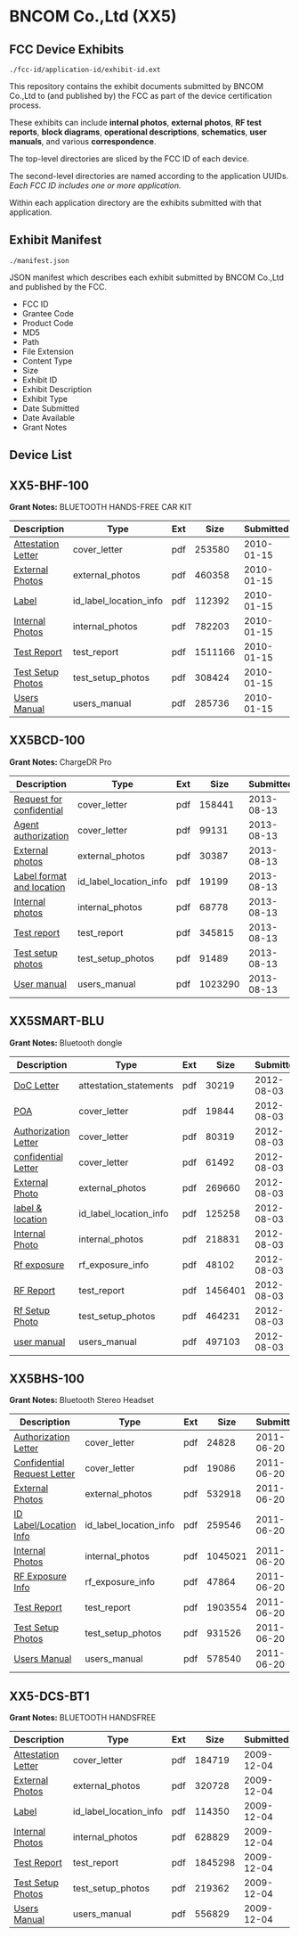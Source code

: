 # BNCOM Co.,Ltd (XX5)
## FCC Device Exhibits

```
./fcc-id/application-id/exhibit-id.ext
```

This repository contains the exhibit documents submitted by BNCOM Co.,Ltd to (and published by) the FCC as part of the device certification process.

These exhibits can include **internal photos**, **external photos**, **RF test reports**, **block diagrams**, **operational descriptions**, **schematics**, **user manuals**, and various **correspondence**.

The top-level directories are sliced by the FCC ID of each device.

The second-level directories are named according to the application UUIDs. *Each FCC ID includes one or more application.*

Within each application directory are the exhibits submitted with that application. 

## Exhibit Manifest

```
./manifest.json
```

JSON manifest which describes each exhibit submitted by BNCOM Co.,Ltd and published by the FCC.

- FCC ID
- Grantee Code
- Product Code
- MD5
- Path
- File Extension
- Content Type
- Size
- Exhibit ID
- Exhibit Description
- Exhibit Type
- Date Submitted
- Date Available
- Grant Notes

## Device List
## XX5-BHF-100
**Grant Notes:** BLUETOOTH HANDS-FREE CAR KIT

| Description | Type | Ext | Size | Submitted | Available |
| ----------- | ---- | --- | ---- | --------- | --------- |
| [Attestation Letter](XX5-BHF-100/f64eef2c8640634fd47da2c3bdd609b4/1228563.pdf) | cover_letter | pdf | 253580 | 2010-01-15 | 2010-01-15 |
| [External Photos](XX5-BHF-100/f64eef2c8640634fd47da2c3bdd609b4/1228565.pdf) | external_photos | pdf | 460358 | 2010-01-15 | 2010-03-01 |
| [Label](XX5-BHF-100/f64eef2c8640634fd47da2c3bdd609b4/1228567.pdf) | id_label_location_info | pdf | 112392 | 2010-01-15 | 2010-01-15 |
| [Internal Photos](XX5-BHF-100/f64eef2c8640634fd47da2c3bdd609b4/1228566.pdf) | internal_photos | pdf | 782203 | 2010-01-15 | 2010-03-01 |
| [Test Report](XX5-BHF-100/f64eef2c8640634fd47da2c3bdd609b4/1228571.pdf) | test_report | pdf | 1511166 | 2010-01-15 | 2010-01-15 |
| [Test Setup Photos](XX5-BHF-100/f64eef2c8640634fd47da2c3bdd609b4/1228572.pdf) | test_setup_photos | pdf | 308424 | 2010-01-15 | 2010-03-01 |
| [Users Manual](XX5-BHF-100/f64eef2c8640634fd47da2c3bdd609b4/1228573.pdf) | users_manual | pdf | 285736 | 2010-01-15 | 2010-03-01 |
## XX5BCD-100
**Grant Notes:** ChargeDR Pro

| Description | Type | Ext | Size | Submitted | Available |
| ----------- | ---- | --- | ---- | --------- | --------- |
| [Request for confidential](XX5BCD-100/f04447f014dfd0d265efa5a67a49403c/2041877.pdf) | cover_letter | pdf | 158441 | 2013-08-13 | 2013-08-13 |
| [Agent authorization](XX5BCD-100/f04447f014dfd0d265efa5a67a49403c/2041878.pdf) | cover_letter | pdf | 99131 | 2013-08-13 | 2013-08-13 |
| [External photos](XX5BCD-100/f04447f014dfd0d265efa5a67a49403c/2041873.pdf) | external_photos | pdf | 30387 | 2013-08-13 | 2014-02-09 |
| [Label format and location](XX5BCD-100/f04447f014dfd0d265efa5a67a49403c/2041879.pdf) | id_label_location_info | pdf | 19199 | 2013-08-13 | 2013-08-13 |
| [Internal photos](XX5BCD-100/f04447f014dfd0d265efa5a67a49403c/2041874.pdf) | internal_photos | pdf | 68778 | 2013-08-13 | 2014-02-09 |
| [Test report](XX5BCD-100/f04447f014dfd0d265efa5a67a49403c/2041880.pdf) | test_report | pdf | 345815 | 2013-08-13 | 2013-08-13 |
| [Test setup photos](XX5BCD-100/f04447f014dfd0d265efa5a67a49403c/2041875.pdf) | test_setup_photos | pdf | 91489 | 2013-08-13 | 2014-02-09 |
| [User manual](XX5BCD-100/f04447f014dfd0d265efa5a67a49403c/2041876.pdf) | users_manual | pdf | 1023290 | 2013-08-13 | 2014-02-09 |
## XX5SMART-BLU
**Grant Notes:** Bluetooth dongle

| Description | Type | Ext | Size | Submitted | Available |
| ----------- | ---- | --- | ---- | --------- | --------- |
| [DoC Letter](XX5SMART-BLU/de60041d68e0df0f416778efe5648f94/1759155.pdf) | attestation_statements | pdf | 30219 | 2012-08-03 | 2012-08-03 |
| [POA](XX5SMART-BLU/de60041d68e0df0f416778efe5648f94/1759152.pdf) | cover_letter | pdf | 19844 | 2012-08-03 | 2012-08-03 |
| [Authorization Letter](XX5SMART-BLU/de60041d68e0df0f416778efe5648f94/1759153.pdf) | cover_letter | pdf | 80319 | 2012-08-03 | 2012-08-03 |
| [confidential Letter](XX5SMART-BLU/de60041d68e0df0f416778efe5648f94/1759154.pdf) | cover_letter | pdf | 61492 | 2012-08-03 | 2012-08-03 |
| [External Photo](XX5SMART-BLU/de60041d68e0df0f416778efe5648f94/1759159.pdf) | external_photos | pdf | 269660 | 2012-08-03 | 2013-01-30 |
| [label & location](XX5SMART-BLU/de60041d68e0df0f416778efe5648f94/1759160.pdf) | id_label_location_info | pdf | 125258 | 2012-08-03 | 2012-08-03 |
| [Internal Photo](XX5SMART-BLU/de60041d68e0df0f416778efe5648f94/1759161.pdf) | internal_photos | pdf | 218831 | 2012-08-03 | 2013-01-30 |
| [Rf exposure](XX5SMART-BLU/de60041d68e0df0f416778efe5648f94/1759163.pdf) | rf_exposure_info | pdf | 48102 | 2012-08-03 | 2012-08-03 |
| [RF Report](XX5SMART-BLU/de60041d68e0df0f416778efe5648f94/1759164.pdf) | test_report | pdf | 1456401 | 2012-08-03 | 2012-08-03 |
| [Rf Setup Photo](XX5SMART-BLU/de60041d68e0df0f416778efe5648f94/1759165.pdf) | test_setup_photos | pdf | 464231 | 2012-08-03 | 2013-01-30 |
| [user manual](XX5SMART-BLU/de60041d68e0df0f416778efe5648f94/1759166.pdf) | users_manual | pdf | 497103 | 2012-08-03 | 2013-01-30 |
## XX5BHS-100
**Grant Notes:** Bluetooth Stereo Headset

| Description | Type | Ext | Size | Submitted | Available |
| ----------- | ---- | --- | ---- | --------- | --------- |
| [Authorization Letter](XX5BHS-100/b7b46cec9c47aa1117ce81fd7ff675d0/1486247.pdf) | cover_letter | pdf | 24828 | 2011-06-20 | 2011-06-20 |
| [Confidential Request Letter](XX5BHS-100/b7b46cec9c47aa1117ce81fd7ff675d0/1486248.pdf) | cover_letter | pdf | 19086 | 2011-06-20 | 2011-06-20 |
| [External Photos](XX5BHS-100/b7b46cec9c47aa1117ce81fd7ff675d0/1486250.pdf) | external_photos | pdf | 532918 | 2011-06-20 | 2011-08-04 |
| [ID Label/Location Info](XX5BHS-100/b7b46cec9c47aa1117ce81fd7ff675d0/1486251.pdf) | id_label_location_info | pdf | 259546 | 2011-06-20 | 2011-06-20 |
| [Internal Photos](XX5BHS-100/b7b46cec9c47aa1117ce81fd7ff675d0/1486252.pdf) | internal_photos | pdf | 1045021 | 2011-06-20 | 2011-08-04 |
| [RF Exposure Info](XX5BHS-100/b7b46cec9c47aa1117ce81fd7ff675d0/1486254.pdf) | rf_exposure_info | pdf | 47864 | 2011-06-20 | 2011-06-20 |
| [Test Report](XX5BHS-100/b7b46cec9c47aa1117ce81fd7ff675d0/1486256.pdf) | test_report | pdf | 1903554 | 2011-06-20 | 2011-06-20 |
| [Test Setup Photos](XX5BHS-100/b7b46cec9c47aa1117ce81fd7ff675d0/1486257.pdf) | test_setup_photos | pdf | 931526 | 2011-06-20 | 2011-08-04 |
| [Users Manual](XX5BHS-100/b7b46cec9c47aa1117ce81fd7ff675d0/1486258.pdf) | users_manual | pdf | 578540 | 2011-06-20 | 2011-08-04 |
## XX5-DCS-BT1
**Grant Notes:** BLUETOOTH HANDSFREE

| Description | Type | Ext | Size | Submitted | Available |
| ----------- | ---- | --- | ---- | --------- | --------- |
| [Attestation Letter](XX5-DCS-BT1/75a2c947175c14ce2ac3e9cc75ebbcd1/1208864.pdf) | cover_letter | pdf | 184719 | 2009-12-04 | 2009-12-04 |
| [External Photos](XX5-DCS-BT1/75a2c947175c14ce2ac3e9cc75ebbcd1/1208866.pdf) | external_photos | pdf | 320728 | 2009-12-04 | 2009-12-04 |
| [Label](XX5-DCS-BT1/75a2c947175c14ce2ac3e9cc75ebbcd1/1208868.pdf) | id_label_location_info | pdf | 114350 | 2009-12-04 | 2009-12-04 |
| [Internal Photos](XX5-DCS-BT1/75a2c947175c14ce2ac3e9cc75ebbcd1/1208867.pdf) | internal_photos | pdf | 628829 | 2009-12-04 | 2009-12-04 |
| [Test Report](XX5-DCS-BT1/75a2c947175c14ce2ac3e9cc75ebbcd1/1208872.pdf) | test_report | pdf | 1845298 | 2009-12-04 | 2009-12-04 |
| [Test Setup Photos](XX5-DCS-BT1/75a2c947175c14ce2ac3e9cc75ebbcd1/1208873.pdf) | test_setup_photos | pdf | 219362 | 2009-12-04 | 2009-12-04 |
| [Users Manual](XX5-DCS-BT1/75a2c947175c14ce2ac3e9cc75ebbcd1/1208874.pdf) | users_manual | pdf | 556829 | 2009-12-04 | 2009-12-04 |

